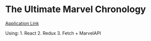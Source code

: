 # The Ultimate Marvel Chronology
[Application Link](https://yaroslavshilov.github.io/MarvelChronology/)

Using:
    1. React
    2. Redux
    3. Fetch + MarvelAPI
